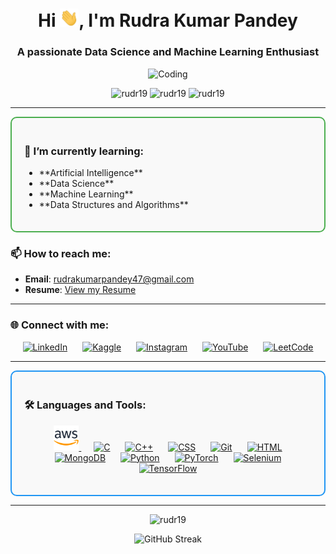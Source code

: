 <h1 align="center">Hi <img src="https://raw.githubusercontent.com/ABSphreak/ABSphreak/master/gifs/Hi.gif" width="30px">, I'm Rudra Kumar Pandey</h1>
<h3 align="center">A passionate Data Science and Machine Learning Enthusiast</h3>

<div align="center">
  <img src="https://user-images.githubusercontent.com/55389276/140866485-8fb1c876-9a8f-4d6a-98dc-08c4981eaf70.gif" alt="Coding" width="400"/>
</div>

<p align="center">
  <img src="https://komarev.com/ghpvc/?username=rudr19&label=Profile%20views&color=blueviolet&style=flat-square" alt="rudr19" />
  <img src="https://img.shields.io/github/followers/rudr19?label=Followers" alt="rudr19" />
  <img src="https://img.shields.io/github/stars/rudr19?label=Stars" alt="rudr19" />
</p>

---

<div style="border: 2px solid #4CAF50; border-radius: 10px; padding: 20px; background-color: #f9f9f9; transition: transform 0.2s; /* Scale Effect */">
  <h3>🌱 I’m currently learning:</h3>
  <ul>
    <li>**Artificial Intelligence**</li>
    <li>**Data Science**</li>
    <li>**Machine Learning**</li>
    <li>**Data Structures and Algorithms**</li>
  </ul>
</div>

### 📫 How to reach me:
- **Email**: [rudrakumarpandey47@gmail.com](mailto:rudrakumarpandey47@gmail.com)
- **Resume**: [View my Resume](https://drive.google.com/file/d/1qMvwt9KR29wmChqk5b9RatGIr-ZvUH9_/view?usp=sharing)

---

### 🌐 Connect with me:
<p align="center">
  <a href="https://linkedin.com/in/r06" target="_blank" style="margin: 0 10px; transition: transform 0.2s; transform: scale(1);"> <img src="https://img.icons8.com/color/48/000000/linkedin.png" alt="LinkedIn" /></a>
  <a href="https://kaggle.com/rudrakumarpandey" target="_blank" style="margin: 0 10px; transition: transform 0.2s; transform: scale(1);"> <img src="https://cdn.jsdelivr.net/gh/devicons/devicon/icons/kaggle/kaggle-original-wordmark.svg" width="48" alt="Kaggle" /></a>
  <a href="https://instagram.com/rudr1_20" target="_blank" style="margin: 0 10px; transition: transform 0.2s; transform: scale(1);"> <img src="https://img.icons8.com/color/48/000000/instagram-new.png" alt="Instagram" /></a>
  <a href="https://www.youtube.com/c/@redbloodtales" target="_blank" style="margin: 0 10px; transition: transform 0.2s; transform: scale(1);"> <img src="https://img.icons8.com/color/48/000000/youtube-play.png" alt="YouTube" /></a>
  <a href="https://www.leetcode.com/r06" target="_blank" style="margin: 0 10px; transition: transform 0.2s; transform: scale(1);"> <img src="https://img.icons8.com/external-tal-revivo-color-tal-revivo/48/000000/external-level-up-your-coding-skills-and-quickly-land-a-job-logo-color-tal-revivo.png" alt="LeetCode" /></a>
</p>

---

<div style="border: 2px solid #2196F3; border-radius: 10px; padding: 20px; background-color: #f9f9f9; transition: transform 0.2s; /* Scale Effect */">
  <h3>🛠️ Languages and Tools:</h3>
  <p align="center">
    <a href="https://aws.amazon.com" target="_blank" rel="noreferrer" style="margin: 0 10px; transition: transform 0.2s; transform: scale(1);"> <img src="https://raw.githubusercontent.com/devicons/devicon/master/icons/amazonwebservices/amazonwebservices-original-wordmark.svg" alt="aws" width="40" height="40"/> </a>
    <a href="https://www.cprogramming.com/" target="_blank" style="margin: 0 10px; transition: transform 0.2s; transform: scale(1);"><img src="https://img.icons8.com/color/48/000000/c-programming.png" alt="C"/></a>
    <a href="https://isocpp.org/" target="_blank" style="margin: 0 10px; transition: transform 0.2s; transform: scale(1);"><img src="https://img.icons8.com/color/48/000000/c-plus-plus-logo.png" alt="C++"/></a>
    <a href="https://www.w3.org/TR/CSS/" target="_blank" style="margin: 0 10px; transition: transform 0.2s; transform: scale(1);"><img src="https://img.icons8.com/color/48/000000/css3.png" alt="CSS"/></a>
    <a href="https://git-scm.com/" target="_blank" style="margin: 0 10px; transition: transform 0.2s; transform: scale(1);"><img src="https://img.icons8.com/color/48/000000/git.png" alt="Git"/></a>
    <a href="https://developer.mozilla.org/en-US/docs/Web/HTML" target="_blank" style="margin: 0 10px; transition: transform 0.2s; transform: scale(1);"><img src="https://img.icons8.com/color/48/000000/html-5.png" alt="HTML"/></a>
    <a href="https://www.mongodb.com/" target="_blank" style="margin: 0 10px; transition: transform 0.2s; transform: scale(1);"><img src="https://img.icons8.com/color/48/000000/mongodb.png" alt="MongoDB"/></a>
    <a href="https://www.python.org/" target="_blank" style="margin: 0 10px; transition: transform 0.2s; transform: scale(1);"><img src="https://img.icons8.com/color/48/000000/python.png" alt="Python"/></a>
    <a href="https://pytorch.org/" target="_blank" style="margin: 0 10px; transition: transform 0.2s; transform: scale(1);"><img src="https://cdn.jsdelivr.net/gh/devicons/devicon/icons/pytorch/pytorch-original.svg" width="48" alt="PyTorch"/></a>
    <a href="https://www.selenium.dev/" target="_blank" style="margin: 0 10px; transition: transform 0.2s; transform: scale(1);"><img src="https://cdn.jsdelivr.net/gh/devicons/devicon/icons/selenium/selenium-original.svg" width="48" alt="Selenium"/></a>
    <a href="https://www.tensorflow.org/" target="_blank" style="margin: 0 10px; transition: transform 0.2s; transform: scale(1);"><img src="https://cdn.jsdelivr.net/gh/devicons/devicon/icons/tensorflow/tensorflow-original.svg" width="48" alt="TensorFlow"/></a>
  </p>
</div>

---

<p align="center">
  <img src="https://github-readme-stats.vercel.app/api/top-langs?username=rudr19&show_icons=true&locale=en&layout=compact" alt="rudr19" />
</p>

<p align="center">
  <img src="https://github-readme-streak-stats.herokuapp.com/?user=rudr19&theme=dark" alt="GitHub Streak" />
</p>

<style>
/* Scale Effect on hover */
a:hover {
  transform: scale(1.1);
}
</style>
